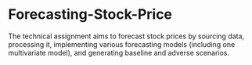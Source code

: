 # Forecasting-Stock-Price
The technical assignment aims to forecast stock prices by sourcing data, processing it, implementing various forecasting models (including one multivariate model), and generating baseline and adverse scenarios.
